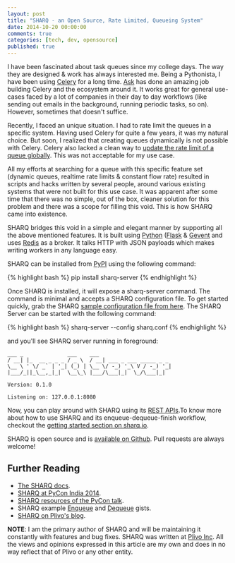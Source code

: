 ```yaml
---
layout: post
title: "SHARQ - an Open Source, Rate Limited, Queueing System"
date: 2014-10-20 00:00:00
comments: true
categories: [tech, dev, opensource]
published: true
---
```


I have been fascinated about task queues since my college days. The way they are designed & work has always interested me. Being a Pythonista, I have been using [Celery](http://www.celeryproject.org/) for a long time. [Ask](https://twitter.com/asksol) has done an amazing job building Celery and the ecosystem around it. It works great for general use-cases faced by a lot of companies in their day to day workflows (like sending out emails in the background, running periodic tasks, so on). However, sometimes that doesn't suffice.

Recently, I faced an unique situation. I had to rate limit the queues in a specific system. Having used Celery for quite a few years, it was my natural choice. But soon, I realized that creating queues dynamically is not possible with Celery. Celery also lacked a clean way to [update the rate limit of a queue globally](http://celery.readthedocs.org/en/latest/userguide/tasks.html#Task.rate_limit). This was not acceptable for my use case.

All my efforts at searching for a queue with this specific feature set (dynamic queues, realtime rate limits & constant flow rate) resulted in scripts and hacks written by several people, around various existing systems that were not built for this use case. It was apparent after some time that there was no simple, out of the box, cleaner solution for this problem and there was a scope for filling this void. This is how SHARQ came into existence.

SHARQ bridges this void in a simple and elegant manner by supporting all the above mentioned features. It is built using [Python](http://www.python.org/) ([Flask](http://flask.pocoo.org/) & [Gevent](http://www.gevent.org/) and uses [Redis](http://redis.io/) as a broker. It talks HTTP with JSON payloads which makes writing workers in any language easy.

SHARQ can be installed from [PyPI](https://pypi.python.org/pypi) using the following command:

{% highlight bash %}
pip install sharq-server
{% endhighlight %}

Once SHARQ is installed, it will expose a sharq-server command. The command is minimal and accepts a SHARQ configuration file. To get started quickly, grab the SHARQ [sample configuration file from here](https://raw.githubusercontent.com/plivo/sharq-server/master/sharq.conf). The SHARQ Server can be started with the following command:

{% highlight bash %}
sharq-server --config sharq.conf
{% endhighlight %}

and you'll see SHARQ server running in foreground:

	___ _              ___    ___
	/ __| |_  __ _ _ _ / _ \  / __| ___ _ ___ _____ _ _
	\__ \ ' \/ _` | '_| (_) | \__ \/ -_) '_\ V / -_) '_|
	|___/_||_\__,_|_|  \__\_\ |___/\___|_|  \_/\___|_|

	Version: 0.1.0

	Listening on: 127.0.0.1:8080

Now, you can play around with SHARQ using its [REST APIs](http://sharq.io/docs/apireference.html).To know more about how to use SHARQ and its enqueue-dequeue-finish workflow, checkout the [getting started section on sharq.io](http://sharq.io/docs/gettingstarted.html).

SHARQ is open source and is [available on Github](https://github.com/plivo/sharq-server). Pull requests are always welcome!

## Further Reading

* [The SHARQ docs](http://sharq.io/docs).
* [SHARQ at PyCon India 2014](https://speakerdeck.com/sandeepraju/sharq-an-open-source-rate-limited-queueing-system-pycon-india-2014).
* [SHARQ resources of the PyCon talk](https://github.com/sandeepraju/PyCon-India-2014).
* SHARQ example [Enqueue](https://gist.github.com/sandeepraju/bfa72c7027e1d739b33e) and [Dequeue](https://gist.github.com/sandeepraju/3da0ad035aa9bf5504b1) gists.
* [SHARQ on Plivo's blog](https://www.plivo.com/blog/sharq-a-flexible-open-source-rate-limited-queuing-system/).


__NOTE__: I am the primary author of SHARQ and will be maintaining it constantly with features and bug fixes. SHARQ was written at [Plivo Inc](https://www.plivo.com). All the views and opinions expressed in this article are my own and does in no way reflect that of Plivo or any other entity.
